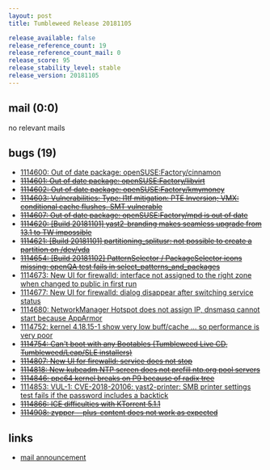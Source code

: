 ```yaml
---
layout: post
title: Tumbleweed Release 20181105

release_available: false
release_reference_count: 19
release_reference_count_mail: 0
release_score: 95
release_stability_level: stable
release_version: 20181105
---
```


## mail (0:0)

no relevant mails

## bugs (19)

<!--more-->

- [1114600: Out of date package: openSUSE:Factory/cinnamon](https://bugzilla.opensuse.org/show_bug.cgi?id=1114600)
- ~~[1114601: Out of date package: openSUSE:Factory/libvirt](https://bugzilla.opensuse.org/show_bug.cgi?id=1114601)~~
- ~~[1114602: Out of date package: openSUSE:Factory/kmymoney](https://bugzilla.opensuse.org/show_bug.cgi?id=1114602)~~
- ~~[1114603: Vulnerabilities: Type: l1tf mitigation: PTE Inversion; VMX: conditional cache flushes, SMT vulnerable](https://bugzilla.opensuse.org/show_bug.cgi?id=1114603)~~
- ~~[1114607: Out of date package: openSUSE:Factory/mpd is out of date](https://bugzilla.opensuse.org/show_bug.cgi?id=1114607)~~
- ~~[1114620: \[Build 20181101\] yast2-branding makes seamless upgrade from 13.1 to TW impossible](https://bugzilla.opensuse.org/show_bug.cgi?id=1114620)~~
- ~~[1114621: \[Build 20181101\] partitioning_splitusr: not possible to create a partition on /dev/vda](https://bugzilla.opensuse.org/show_bug.cgi?id=1114621)~~
- ~~[1114654: \[Build 20181102\] PatternSelector / PackageSelector icons missing: openQA test fails in select_patterns_and_packages](https://bugzilla.opensuse.org/show_bug.cgi?id=1114654)~~
- [1114673: New UI for firewalld: interface not assigned to the right zone when changed to public in first run](https://bugzilla.opensuse.org/show_bug.cgi?id=1114673)
- [1114677: New UI for firewalld: dialog disappear after switching service status](https://bugzilla.opensuse.org/show_bug.cgi?id=1114677)
- [1114680: NetworkManager Hotspot does not assign IP, dnsmasq cannot start because AppArmor](https://bugzilla.opensuse.org/show_bug.cgi?id=1114680)
- [1114752: kernel 4.18.15-1 show very low buff/cache ... so performance is very poor](https://bugzilla.opensuse.org/show_bug.cgi?id=1114752)
- ~~[1114754: Can't boot with any Bootables (Tumbleweed Live CD, Tumbleweed/Leap/SLE installers)](https://bugzilla.opensuse.org/show_bug.cgi?id=1114754)~~
- ~~[1114807: New UI for firewalld: service does not stop](https://bugzilla.opensuse.org/show_bug.cgi?id=1114807)~~
- ~~[1114818: New kubeadm NTP screen does not prefill ntp.org pool servers](https://bugzilla.opensuse.org/show_bug.cgi?id=1114818)~~
- ~~[1114846: ppc64 kernel breaks on P9 because of radix tree](https://bugzilla.opensuse.org/show_bug.cgi?id=1114846)~~
- [1114853: VUL-1: CVE-2018-20106: yast2-printer: SMB printer settings test fails if the password includes a backtick](https://bugzilla.opensuse.org/show_bug.cgi?id=1114853)
- ~~[1114866: ICE difficulties with KTorrent 5.1.1](https://bugzilla.opensuse.org/show_bug.cgi?id=1114866)~~
- ~~[1114908: zypper --plus-content does not work as expected](https://bugzilla.opensuse.org/show_bug.cgi?id=1114908)~~



## links

- [mail announcement](https://lists.opensuse.org/opensuse-factory/2018-11/msg00015.html)
